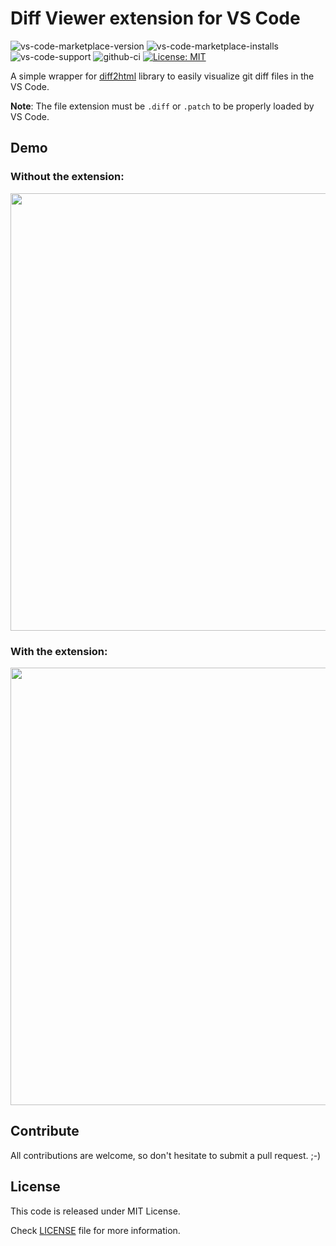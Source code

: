 # Diff Viewer extension for VS Code

![vs-code-marketplace-version](https://img.shields.io/visual-studio-marketplace/v/caponetto.vscode-diff-viewer.svg?color=purple&label=release)
![vs-code-marketplace-installs](https://img.shields.io/visual-studio-marketplace/i/caponetto.vscode-diff-viewer.svg?color=red)
![vs-code-support](https://img.shields.io/badge/Visual%20Studio%20Code-1.66.0+-blue.svg)
![github-ci](https://github.com/caponetto/vscode-diff-viewer/workflows/CI/badge.svg)
[![License: MIT](https://img.shields.io/badge/License-MIT-yellow.svg)](https://opensource.org/licenses/MIT)

A simple wrapper for [diff2html](https://github.com/rtfpessoa/diff2html) library to easily visualize git diff files in the VS Code.

**Note**: The file extension must be `.diff` or `.patch` to be properly loaded by VS Code.

## Demo

### Without the extension:

<p align="center">
  <img src="documentation/original.png" width="700">
</p>

### With the extension:

<p align="center">
  <img src="documentation/demo.png" width="700">
</p>

## Contribute

All contributions are welcome, so don't hesitate to submit a pull request. ;-)

## License

This code is released under MIT License.

Check [LICENSE](LICENSE) file for more information.
